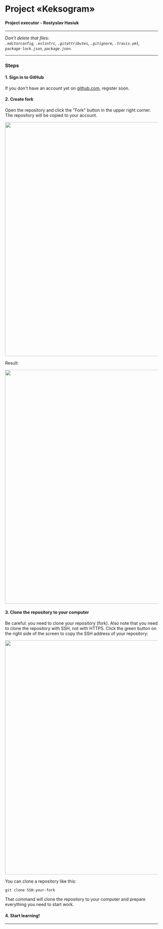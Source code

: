 # Project «Keksogram» 

#### Project executor - Rostyslav Hasiuk
---

_Don't delete that files:_<br>
_`.editorconfig`, `.eslintrc`, `.gitattributes`, `.gitignore`, `.travis.yml`, `package-lock.json`, `package.json`._

---

### Steps

#### 1. Sign in to GitHub

If you don't have an account yet on [github.com](https://github.com/join), register soon.

#### 2. Create fork

Open the repository and click the "Fork" button in the upper right corner. The repository will be copied to your account.

<img width="769" alt="" src="https://user-images.githubusercontent.com/10909/35275195-078bb816-0050-11e8-8708-89266d2fae5d.png">

Result:

<img width="769" alt="" src="https://user-images.githubusercontent.com/10909/35275196-07baf78e-0050-11e8-9275-404a4b63efb1.png">

#### 3. Clone the repository to your computer

Be careful: you need to clone your repository (fork).  Also note that you need to clone the repository with SSH, not with HTTPS. Click the green button on the right side of the screen to copy the SSH address of your repository:

<img width="769" alt="" src="https://user-images.githubusercontent.com/10909/35275197-07d8e79e-0050-11e8-95c1-a30a433687d8.png">

You can clone a repository like this: 

```
git clone SSH-your-fork
```

That command will clone the repository to your computer and prepare everything you need to start work.

#### 4. Start learning!

---
